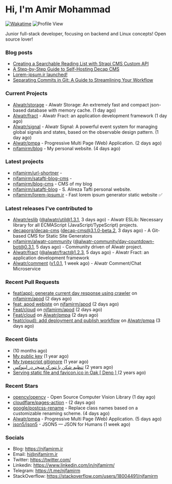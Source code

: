 # Hi, I'm Amir Mohammad
[![Wakatime](https://wakatime.com/badge/user/68776a95-d771-48a4-a960-90136239e4fd.svg)](https://wakatime.com/@68776a95-d771-48a4-a960-90136239e4fd)
![Profile View](https://komarev.com/ghpvc/?username=njfamirm)

Junior full-stack developer, focusing on backend and Linux concepts!
Open source lover!

### Blog posts

- [Creating a Searchable Reading List with Strapi CMS Custom API](https://www.njfamirm.ir/en/blog/strapi-custom-api/)
- [A Step-by-Step Guide to Self-Hosting Decap CMS](https://www.njfamirm.ir/en/blog/self-hosting-decap-cms/)
- [Lorem-ipsum.ir launched!](https://www.njfamirm.ir/en/blog/lorem-ipsum-ir-launched/)
- [Separating Commits in Git: A Guide to Streamlining Your Workflow](https://www.njfamirm.ir/en/blog/git-separate/)


### Current Projects

- [Alwatr/storage](https://github.com/Alwatr/storage) - Alwatr Storage: An extremely fast and compact json-based database with memory cache. (1 day ago)
- [Alwatr/fract](https://github.com/Alwatr/fract) - Alwatr Fract: an application development framework (1 day ago)
- [Alwatr/signal](https://github.com/Alwatr/signal) - Alwatr Signal: A powerful event system for managing global signals and states, based on the observable design pattern. (1 day ago)
- [Alwatr/pmpa](https://github.com/Alwatr/pmpa) - Progressive Multi Page (Web) Application. (2 days ago)
- [njfamirm/blog](https://github.com/njfamirm/blog) - My personal website. (4 days ago)

### Latest projects

- [njfamirm/url-shortner](https://github.com/njfamirm/url-shortner) - 
- [njfamirm/satafti-blog-cms](https://github.com/njfamirm/satafti-blog-cms) - 
- [njfamirm/blog-cms](https://github.com/njfamirm/blog-cms) - CMS of my blog
- [njfamirm/satafti-blog](https://github.com/njfamirm/satafti-blog) - S. Alireza Tafti personal website.
- [njfamirm/lorem-ipsum.ir](https://github.com/njfamirm/lorem-ipsum.ir) - Fast lorem ipsum generator static website ✅

### Latest releases I've contributed to

- [Alwatr/eslib](https://github.com/Alwatr/eslib) ([@alwatr/util@1.3.1](https://github.com/Alwatr/eslib/releases/tag/%40alwatr/util%401.3.1), 3 days ago) - Alwatr ESLib: Necessary library for all ECMAScript (JavaScript/TypeScript) projects.
- [decaporg/decap-cms](https://github.com/decaporg/decap-cms) ([decap-cms@3.1.0-beta.2](https://github.com/decaporg/decap-cms/releases/tag/decap-cms%403.1.0-beta.2), 3 days ago) - A Git-based CMS for Static Site Generators
- [njfamirm/alwatr-community](https://github.com/njfamirm/alwatr-community) ([@alwatr-community/day-countdown-bot@0.3.1](https://github.com/njfamirm/alwatr-community/releases/tag/%40alwatr-community/day-countdown-bot%400.3.1), 5 days ago) - Community driven of Alwatr project.
- [Alwatr/fract](https://github.com/Alwatr/fract) ([@alwatr/fract@1.2.3](https://github.com/Alwatr/fract/releases/tag/%40alwatr/fract%401.2.3), 5 days ago) - Alwatr Fract: an application development framework
- [Alwatr/comment](https://github.com/Alwatr/comment) ([v1.0.1](https://github.com/Alwatr/comment/releases/tag/v1.0.1), 1 week ago) - Alwatr Comment/Chat Microservice

### Recent Pull Requests

- [feat(app): generate current day response using crawler](https://github.com/njfamirm/apod/pull/3) on [njfamirm/apod](https://github.com/njfamirm/apod) (2 days ago)
- [feat: apod webiste](https://github.com/njfamirm/apod/pull/2) on [njfamirm/apod](https://github.com/njfamirm/apod) (2 days ago)
- [Feat/cloud](https://github.com/njfamirm/apod/pull/1) on [njfamirm/apod](https://github.com/njfamirm/apod) (2 days ago)
- [Feat/cloud](https://github.com/Alwatr/pmpa/pull/12) on [Alwatr/pmpa](https://github.com/Alwatr/pmpa) (2 days ago)
- [feat(cloud): add deployment and publish workflow](https://github.com/Alwatr/pmpa/pull/9) on [Alwatr/pmpa](https://github.com/Alwatr/pmpa) (3 days ago)

### Recent Gists

- [](https://gist.github.com/022d07ecd84e69ad31ef0bcd32d86b59) (10 months ago)
- [My public key](https://gist.github.com/879f720c9ca74a0934ce571b7285ed34) (1 year ago)
- [My typescript gitignore](https://gist.github.com/6a40b1912daab3f91a02a7b53f3f76c3) (1 year ago)
- [تنظیم شکن با نتورک منیجر در لینوکس](https://gist.github.com/cc40c344e89bdcdf77085cbf1fc05162) (2 years ago)
- [Serving static file and favicon.ico in Oak [ Deno ] ](https://gist.github.com/9bcaca2b6a672e729c099193b4aafe9f) (2 years ago)

### Recent Stars

- [opencv/opencv](https://github.com/opencv/opencv) - Open Source Computer Vision Library (1 day ago)
- [cloudflare/pages-action](https://github.com/cloudflare/pages-action) -  (2 days ago)
- [google/postcss-rename](https://github.com/google/postcss-rename) - Replace class names based on a customizable renaming scheme. (4 days ago)
- [Alwatr/pmpa](https://github.com/Alwatr/pmpa) - Progressive Multi Page (Web) Application. (5 days ago)
- [json5/json5](https://github.com/json5/json5) - JSON5 — JSON for Humans (1 week ago)

### Socials

- Blog: https://njfamirm.ir
- Email: hi@njfamirm.ir
- Twitter: https://twitter.com/
- Linkedin: https://www.linkedin.com/in/njfamirm/
- Telegram: https://t.me/njfamirm
- StackOverflow: https://stackoverflow.com/users/18004491/njfamirm
